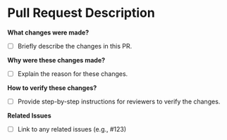 # Pull Request Description

**What changes were made?**

- [ ] Briefly describe the changes in this PR.

**Why were these changes made?**

- [ ] Explain the reason for these changes.

**How to verify these changes?**

- [ ] Provide step-by-step instructions for reviewers to verify the changes.

**Related Issues**

- [ ] Link to any related issues (e.g., #123)
